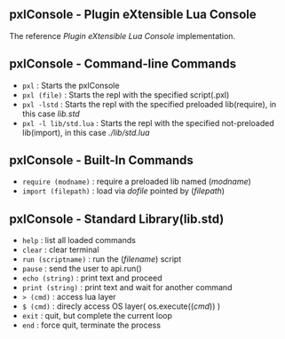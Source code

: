 ## pxlConsole - Plugin eXtensible Lua Console

The reference _Plugin eXtensible Lua Console_ implementation.

## pxlConsole - Command-line Commands

- `pxl` : Starts the pxlConsole
- `pxl (file)` : Starts the repl with the specified script(.pxl)
- `pxl -lstd` : Starts the repl with the specified preloaded lib(require), in this case _lib.std_
- `pxl -l lib/std.lua` : Starts the repl with the specified not-preloaded lib(import), in this case _./lib/std.lua_

## pxlConsole - Built-In Commands

- `require (modname)` : require a preloaded lib named (_modname_)
- `import (filepath)` : load via _dofile_ pointed by (_filepath_)

## pxlConsole - Standard Library(lib.std)

- `help` : list all loaded commands
- `clear` : clear terminal
- `run (scriptname)` : run the (_filename_) script
- `pause` : send the user to api.run()
- `echo (string)` : print text and proceed
- `print (string)` : print text and wait for another command
- `> (cmd)` : access lua layer
- `$ (cmd)` : direcly access OS layer( os.execute((_cmd_)) )
- `exit` : quit, but complete the current loop
- `end` : force quit, terminate the process
